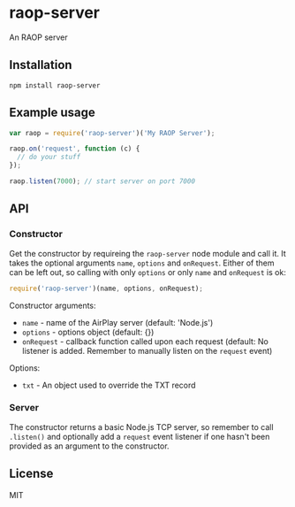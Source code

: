 # raop-server

An RAOP server

## Installation

```
npm install raop-server
```

## Example usage

```javascript
var raop = require('raop-server')('My RAOP Server');

raop.on('request', function (c) {
  // do your stuff
});

raop.listen(7000); // start server on port 7000
```

## API

### Constructor

Get the constructor by requireing the `raop-server` node module and call
it. It takes the optional arguments `name`, `options` and `onRequest`.
Either of them can be left out, so calling with only `options` or only
`name` and `onRequest` is ok:

```javascript
require('raop-server')(name, options, onRequest);
```

Constructor arguments:

- `name` - name of the AirPlay server (default: 'Node.js')
- `options` - options object (default: {})
- `onRequest` - callback function called upon each request (default: No listener is added. Remember to manually listen on the `request` event)

Options:

- `txt` - An object used to override the TXT record

### Server

The constructor returns a basic Node.js TCP server, so remember to call
`.listen()` and optionally add a `request` event listener if one hasn't
been provided as an argument to the constructor.

## License

MIT
